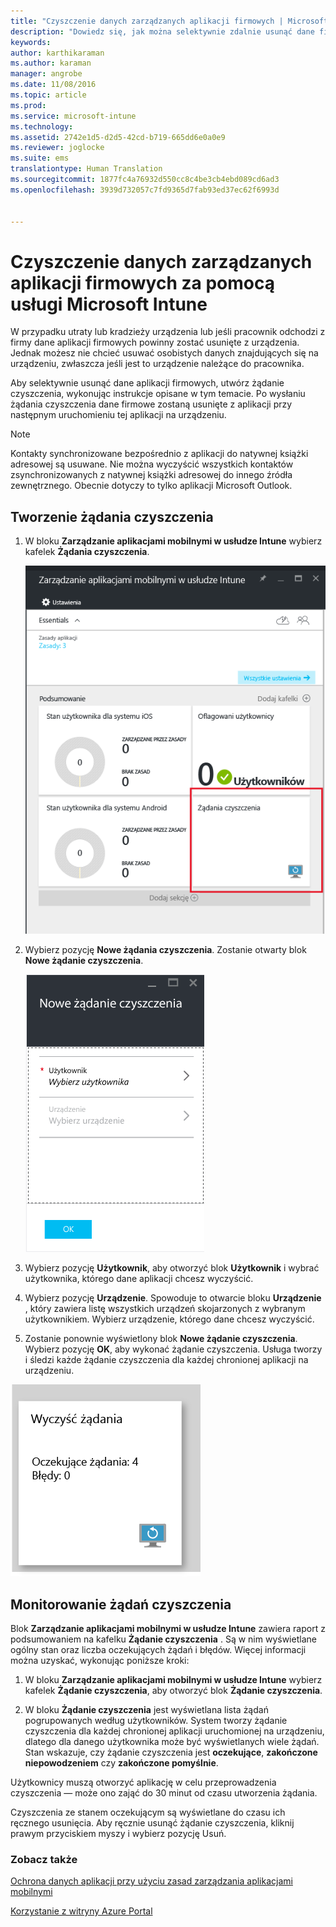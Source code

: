 ```yaml
---
title: "Czyszczenie danych zarządzanych aplikacji firmowych | Microsoft Intune"
description: "Dowiedz się, jak można selektywnie zdalnie usunąć dane firmy z urządzeń."
keywords: 
author: karthikaraman
ms.author: karaman
manager: angrobe
ms.date: 11/08/2016
ms.topic: article
ms.prod: 
ms.service: microsoft-intune
ms.technology: 
ms.assetid: 2742e1d5-d2d5-42cd-b719-665dd6e0a0e9
ms.reviewer: joglocke
ms.suite: ems
translationtype: Human Translation
ms.sourcegitcommit: 1877fc4a76932d550cc8c4be3cb4ebd089cd6ad3
ms.openlocfilehash: 3939d732057c7fd9365d7fab93ed37ec62f6993d


---
```


# <a name="wipe-managed-company-app-data-with-microsoft-intune"></a>Czyszczenie danych zarządzanych aplikacji firmowych za pomocą usługi Microsoft Intune
W przypadku utraty lub kradzieży urządzenia lub jeśli pracownik odchodzi z firmy dane aplikacji firmowych powinny zostać usunięte z urządzenia. Jednak możesz nie chcieć usuwać osobistych danych znajdujących się na urządzeniu, zwłaszcza jeśli jest to urządzenie należące do pracownika.

Aby selektywnie usunąć dane aplikacji firmowych, utwórz żądanie czyszczenia, wykonując instrukcje opisane w tym temacie. Po wysłaniu żądania czyszczenia dane firmowe zostaną usunięte z aplikacji przy następnym uruchomieniu tej aplikacji na urządzeniu.
>[!NOTE]
> Kontakty synchronizowane bezpośrednio z aplikacji do natywnej książki adresowej są usuwane. Nie można wyczyścić wszystkich kontaktów zsynchronizowanych z natywnej książki adresowej do innego źródła zewnętrznego. Obecnie dotyczy to tylko aplikacji Microsoft Outlook.



## <a name="create-a-wipe-request"></a>Tworzenie żądania czyszczenia

1.  W bloku **Zarządzanie aplikacjami mobilnymi w usłudze Intune** wybierz kafelek **Żądania czyszczenia**.

    ![Zrzut ekranu przedstawiający blok zarządzania aplikacjami mobilnymi usługi Intune z kafelkiem Podsumowanie](../media/AppManagement/AzurePortal_MAM_WipeRequests.png)

2.  Wybierz pozycję **Nowe żądania czyszczenia**. Zostanie otwarty blok **Nowe żądanie czyszczenia**.

    ![Zrzut ekranu przedstawiający blok Nowe żądanie czyszczenia](../media/AppManagement/AzurePortal_MAM_NewWipeRequest.png)

3.  Wybierz pozycję **Użytkownik**, aby otworzyć blok **Użytkownik** i wybrać użytkownika, którego dane aplikacji chcesz wyczyścić.

4.  Wybierz pozycję **Urządzenie**.  Spowoduje to otwarcie bloku **Urządzenie** , który zawiera listę wszystkich urządzeń skojarzonych z wybranym użytkownikiem.  Wybierz urządzenie, którego dane chcesz wyczyścić.

5.  Zostanie ponownie wyświetlony blok **Nowe żądanie czyszczenia**. Wybierz pozycję **OK**, aby wykonać żądanie czyszczenia. Usługa tworzy i śledzi każde żądanie czyszczenia dla każdej chronionej aplikacji na urządzeniu.


![Zrzut ekranu przedstawiający kafelek Żądania czyszczenia ](../media/AppManagement/AzurePortal_MAM_WipeRequestsSummary.png)

## <a name="monitor-your-wipe-requests"></a>Monitorowanie żądań czyszczenia
Blok **Zarządzanie aplikacjami mobilnymi w usłudze Intune** zawiera raport z podsumowaniem na kafelku **Żądanie czyszczenia** .  Są w nim wyświetlane ogólny stan oraz liczba oczekujących żądań i błędów. Więcej informacji można uzyskać, wykonując poniższe kroki:

1.  W bloku **Zarządzanie aplikacjami mobilnymi w usłudze Intune** wybierz kafelek **Żądanie czyszczenia**, aby otworzyć blok **Żądanie czyszczenia**.

2.  W bloku **Żądanie czyszczenia** jest wyświetlana lista żądań pogrupowanych według użytkowników. System tworzy żądanie czyszczenia dla każdej chronionej aplikacji uruchomionej na urządzeniu, dlatego dla danego użytkownika może być wyświetlanych wiele żądań. Stan wskazuje, czy żądanie czyszczenia jest **oczekujące**, **zakończone niepowodzeniem** czy **zakończone pomyślnie**.

Użytkownicy muszą otworzyć aplikację w celu przeprowadzenia czyszczenia — może ono zająć do 30 minut od czasu utworzenia żądania. 

Czyszczenia ze stanem oczekującym są wyświetlane do czasu ich ręcznego usunięcia.  Aby ręcznie usunąć żądanie czyszczenia, kliknij prawym przyciskiem myszy i wybierz pozycję Usuń.

### <a name="see-also"></a>Zobacz także
[Ochrona danych aplikacji przy użyciu zasad zarządzania aplikacjami mobilnymi](protect-app-data-using-mobile-app-management-policies-with-microsoft-intune.md)

[Korzystanie z witryny Azure Portal](azure-portal-for-microsoft-intune-mam-policies.md)



<!--HONumber=Nov16_HO3-->



